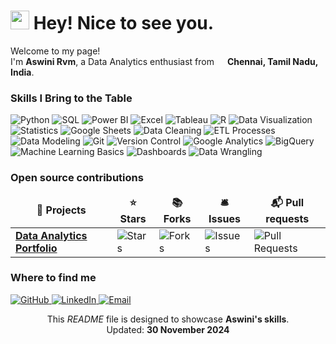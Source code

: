 <h1>
  <img src="https://emojis.slackmojis.com/emojis/images/1531849430/4246/blob-sunglasses.gif?1531849430" width="30"/> Hey! Nice to see you.
</h1>

<p>Welcome to my page! </br> I'm <b>Aswini Rvm</b>, a Data Analytics enthusiast from 
<img src="https://cdn-icons-png.flaticon.com/512/197/197419.png" width="13"/> <b>Chennai, Tamil Nadu, India</b>.</p>

<h3>Skills I Bring to the Table</h3>
<p>
  <img alt="Python" src="https://img.shields.io/badge/-Python-3776AB?style=flat-square&logo=python&logoColor=white" />
  <img alt="SQL" src="https://img.shields.io/badge/-SQL-4479A1?style=flat-square&logo=postgresql&logoColor=white" />
  <img alt="Power BI" src="https://img.shields.io/badge/-Power%20BI-F2C811?style=flat-square&logo=power-bi&logoColor=white" />
  <img alt="Excel" src="https://img.shields.io/badge/-Microsoft%20Excel-217346?style=flat-square&logo=microsoft-excel&logoColor=white" />
  <img alt="Tableau" src="https://img.shields.io/badge/-Tableau-E97627?style=flat-square&logo=tableau&logoColor=white" />
  <img alt="R" src="https://img.shields.io/badge/-R-276DC3?style=flat-square&logo=r&logoColor=white" />
  <img alt="Data Visualization" src="https://img.shields.io/badge/-Data%20Visualization-00C49F?style=flat-square&logo=data&logoColor=white" />
  <img alt="Statistics" src="https://img.shields.io/badge/-Statistics-6E5494?style=flat-square&logo=scipy&logoColor=white" />
  <img alt="Google Sheets" src="https://img.shields.io/badge/-Google%20Sheets-34A853?style=flat-square&logo=google-sheets&logoColor=white" />
  <img alt="Data Cleaning" src="https://img.shields.io/badge/-Data%20Cleaning-F9A825?style=flat-square&logo=clean&logoColor=white" />
  <img alt="ETL Processes" src="https://img.shields.io/badge/-ETL%20Processes-2196F3?style=flat-square&logo=extract&logoColor=white" />
  <img alt="Data Modeling" src="https://img.shields.io/badge/-Data%20Modeling-9C27B0?style=flat-square&logo=data&logoColor=white" />
  <img alt="Git" src="https://img.shields.io/badge/-Git-F05032?style=flat-square&logo=git&logoColor=white" />
  <img alt="Version Control" src="https://img.shields.io/badge/-Version%20Control-F05032?style=flat-square&logo=git&logoColor=white" />
  <img alt="Google Analytics" src="https://img.shields.io/badge/-Google%20Analytics-F57C00?style=flat-square&logo=google-analytics&logoColor=white" />
  <img alt="BigQuery" src="https://img.shields.io/badge/-BigQuery-4285F4?style=flat-square&logo=google-cloud&logoColor=white" />
  <img alt="Machine Learning Basics" src="https://img.shields.io/badge/-Machine%20Learning%20Basics-FF6F00?style=flat-square&logo=scikit-learn&logoColor=white" />
  <img alt="Dashboards" src="https://img.shields.io/badge/-Dashboards-00C49F?style=flat-square&logo=dashboard&logoColor=white" />
  <img alt="Data Wrangling" src="https://img.shields.io/badge/-Data%20Wrangling-1E88E5?style=flat-square&logo=data&logoColor=white" />
</p>


<h3>Open source contributions</h3>
<table>
  <thead align="center">
    <tr>
      <td><b>🎁 Projects</b></td>
      <td><b>⭐ Stars</b></td>
      <td><b>📚 Forks</b></td>
      <td><b>🛎 Issues</b></td>
      <td><b>📬 Pull requests</b></td>
    </tr>
  </thead>
  <tbody>
    <tr>
      <td><a href="https://github.com/aswinirvm/some-project"><b>Data Analytics Portfolio</b></a></td>
      <td><img alt="Stars" src="https://img.shields.io/github/stars/aswinirvm/some-project?style=flat-square&labelColor=343b41"/></td>
      <td><img alt="Forks" src="https://img.shields.io/github/forks/aswinirvm/some-project?style=flat-square&labelColor=343b41"/></td>
      <td><img alt="Issues" src="https://img.shields.io/github/issues/aswinirvm/some-project?style=flat-square&labelColor=343b41"/></td>
      <td><img alt="Pull Requests" src="https://img.shields.io/github/issues-pr/aswinirvm/some-project?style=flat-square&labelColor=343b41"/></td>
    </tr>
  </tbody>
</table>

<h3>Where to find me</h3>
<p>
  <a href="https://github.com/aswini125" target="_blank">
    <img alt="GitHub" src="https://img.shields.io/badge/GitHub-%2312100E.svg?&style=for-the-badge&logo=github&logoColor=white" />
  </a>
  <a href="https://www.linkedin.com/in/aswini-rvm-65b750300/" target="_blank">
    <img alt="LinkedIn" src="https://img.shields.io/badge/LinkedIn-%230077B5.svg?&style=for-the-badge&logo=linkedin&logoColor=white" />
  </a>
  <a href="mailto:aswinirvm@gmail.com">
    <img alt="Email" src="https://img.shields.io/badge/Email-D14836?style=for-the-badge&logo=gmail&logoColor=white" />
  </a>
</p>

<p align="center">
  This <i>README</i> file is designed to showcase <b>Aswini's skills</b>. 
  <br />
  Updated: <b>30 November 2024</b>
</p>
